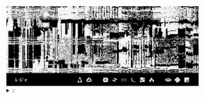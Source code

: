 <img src="./banner.png">
<details><summary> :: </summary>
<!--START_SECTION:waka-->

```rust
From: 09 August 2024 - To: 05 September 2024

Total Time: 106 hrs 9 mins

JavaScript                 36 hrs 2 mins   ////////-----------------   31.12 %
YAML                       23 hrs 53 mins  /////--------------------   20.63 %
Python                     16 hrs 36 mins  ////---------------------   14.34 %
Svelte                     11 hrs 45 mins  ///----------------------   10.15 %
PHP                        10 hrs 43 mins  //-----------------------   09.26 %
```

<!--END_SECTION:waka-->
[![wakatime](https://wakatime.com/badge/user/c7857d86-3a21-4282-b0e4-7c94f8c7af77.svg)](https://wakatime.com/@c7857d86-3a21-4282-b0e4-7c94f8c7af77)
</details>
